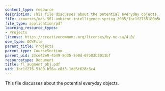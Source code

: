 ```yaml
---
content_type: resource
description: This file discusses about the potential everyday objects.
file: /courses/mas-961-ambient-intelligence-spring-2005/1bc1f2765180b56ae8151dd6f626c6c4_fl_augment_obj.pdf
file_type: application/pdf
learning_resource_types:
- Projects
license: https://creativecommons.org/licenses/by-nc-sa/4.0/
ocw_type: OCWFile
parent_title: Projects
parent_type: CourseSection
parent_uid: 23ce42e9-4b49-8d35-7e0d-67b83b3011bf
resourcetype: Document
title: fl_augment_obj.pdf
uid: 1bc1f276-5180-b56a-e815-1dd6f626c6c4
---
```

This file discusses about the potential everyday objects.